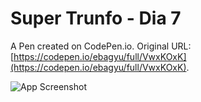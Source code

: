 # Super Trunfo - Dia 7

A Pen created on CodePen.io. Original URL: [https://codepen.io/ebagyu/full/VwxKOxK](https://codepen.io/ebagyu/full/VwxKOxK).

![App Screenshot](https://media.discordapp.net/attachments/801582199005511691/1019376458675798027/unknown.png?width=525&height=402)
